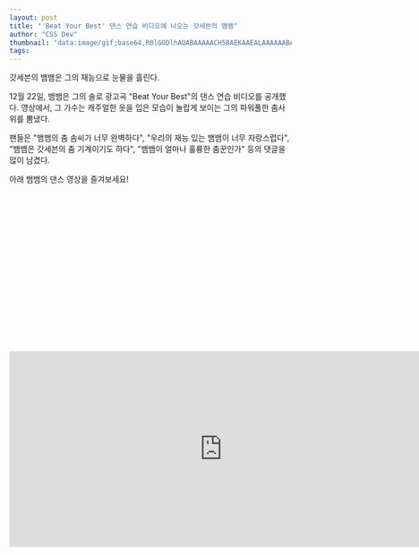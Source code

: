 ```yaml
---
layout: post
title: "'Beat Your Best' 댄스 연습 비디오에 나오는 갓세븐의 뱀뱀"
author: "CSS Dev"
thumbnail: "data:image/gif;base64,R0lGODlhAQABAAAAACH5BAEKAAEALAAAAAABAAEAAAICTAEAOw=="
tags: 
---
```



갓세븐의 뱀뱀은 그의 재능으로 눈물을 흘린다.

12월 22일, 뱀뱀은 그의 솔로 광고곡 "Beat Your Best"의 댄스 연습 비디오를 공개했다. 영상에서, 그 가수는 캐주얼한 옷을 입은 모습이 놀랍게 보이는 그의 파워풀한 춤사위를 뽐냈다.

팬들은 "뱀뱀의 춤 솜씨가 너무 완벽하다", "우리의 재능 있는 뱀뱀이 너무 자랑스럽다", "뱀뱀은 갓세븐의 춤 기계이기도 하다", "뱀뱀이 얼마나 훌륭한 춤꾼인가" 등의 댓글을 많이 남겼다.

아래 뱀뱀의 댄스 영상을 즐겨보세요!


<div class="video_wrapper" style="padding-top: 56.25%;">
    <iframe width="760" height="350" frameborder="0" allow="accelerometer; autoplay; clipboard-write; encrypted-media; gyroscope; picture-in-picture" allowfullscreen="" class="lazyload" src="https://www.youtube.com/embed/JynN8UHkiZs"></iframe>
</div>
